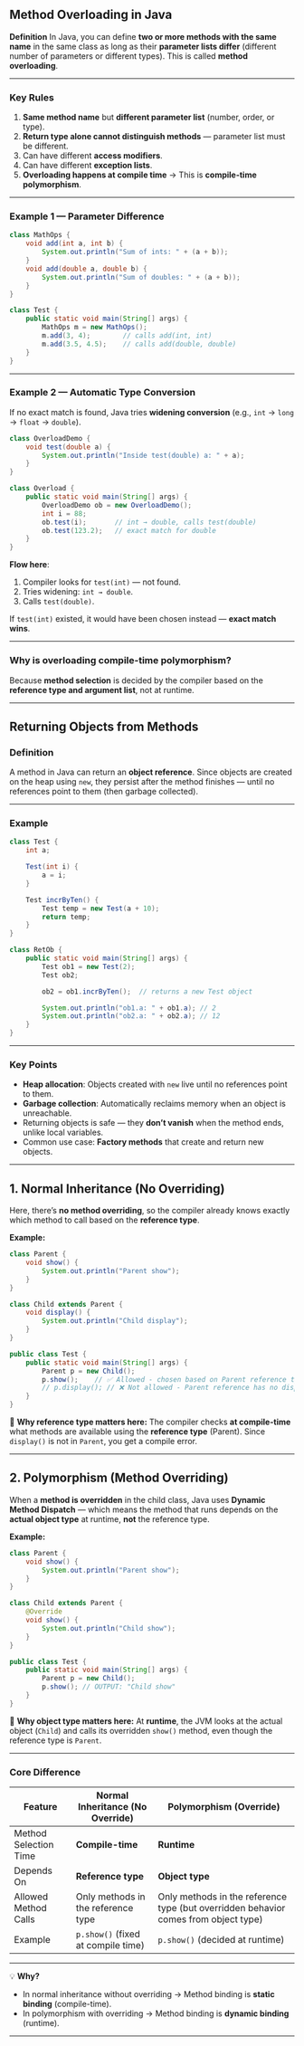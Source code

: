 ## **Method Overloading in Java**

**Definition**
In Java, you can define **two or more methods with the same name** in the same class as long as their **parameter lists differ** (different number of parameters or different types).
This is called **method overloading**.

---

### **Key Rules**

1. **Same method name** but **different parameter list** (number, order, or type).
2. **Return type alone cannot distinguish methods** — parameter list must be different.
3. Can have different **access modifiers**.
4. Can have different **exception lists**.
5. **Overloading happens at compile time** → This is **compile-time polymorphism**.

---

### **Example 1 — Parameter Difference**

```java
class MathOps {
    void add(int a, int b) {
        System.out.println("Sum of ints: " + (a + b));
    }
    void add(double a, double b) {
        System.out.println("Sum of doubles: " + (a + b));
    }
}

class Test {
    public static void main(String[] args) {
        MathOps m = new MathOps();
        m.add(3, 4);        // calls add(int, int)
        m.add(3.5, 4.5);    // calls add(double, double)
    }
}
```

---

### **Example 2 — Automatic Type Conversion**

If no exact match is found, Java tries **widening conversion** (e.g., `int` → `long` → `float` → `double`).

```java
class OverloadDemo {
    void test(double a) {
        System.out.println("Inside test(double) a: " + a);
    }
}

class Overload {
    public static void main(String[] args) {
        OverloadDemo ob = new OverloadDemo();
        int i = 88;
        ob.test(i);       // int → double, calls test(double)
        ob.test(123.2);   // exact match for double
    }
}
```

**Flow here**:

1. Compiler looks for `test(int)` — not found.
2. Tries widening: `int → double`.
3. Calls `test(double)`.

If `test(int)` existed, it would have been chosen instead — **exact match wins**.

---

### **Why is overloading compile-time polymorphism?**

Because **method selection** is decided by the compiler based on the **reference type and argument list**, not at runtime.

---

## **Returning Objects from Methods**

### **Definition**

A method in Java can return an **object reference**.
Since objects are created on the heap using `new`, they persist after the method finishes — until no references point to them (then garbage collected).

---

### **Example**

```java
class Test {
    int a;

    Test(int i) {
        a = i;
    }

    Test incrByTen() {
        Test temp = new Test(a + 10);
        return temp;
    }
}

class RetOb {
    public static void main(String[] args) {
        Test ob1 = new Test(2);
        Test ob2;

        ob2 = ob1.incrByTen();  // returns a new Test object

        System.out.println("ob1.a: " + ob1.a); // 2
        System.out.println("ob2.a: " + ob2.a); // 12
    }
}
```

---

### **Key Points**

* **Heap allocation**: Objects created with `new` live until no references point to them.
* **Garbage collection**: Automatically reclaims memory when an object is unreachable.
* Returning objects is safe — they **don’t vanish** when the method ends, unlike local variables.
* Common use case: **Factory methods** that create and return new objects.

---

## **1. Normal Inheritance (No Overriding)**

Here, there’s **no method overriding**, so the compiler already knows exactly which method to call based on the **reference type**.

**Example:**

```java
class Parent {
    void show() {
        System.out.println("Parent show");
    }
}

class Child extends Parent {
    void display() {
        System.out.println("Child display");
    }
}

public class Test {
    public static void main(String[] args) {
        Parent p = new Child();
        p.show();    // ✅ Allowed - chosen based on Parent reference type
        // p.display(); // ❌ Not allowed - Parent reference has no display() method
    }
}
```

📌 **Why reference type matters here:**
The compiler checks **at compile-time** what methods are available using the **reference type** (Parent).
Since `display()` is not in `Parent`, you get a compile error.

---

## **2. Polymorphism (Method Overriding)**

When a **method is overridden** in the child class, Java uses **Dynamic Method Dispatch** — which means the method that runs depends on the **actual object type** at runtime, **not** the reference type.

**Example:**

```java
class Parent {
    void show() {
        System.out.println("Parent show");
    }
}

class Child extends Parent {
    @Override
    void show() {
        System.out.println("Child show");
    }
}

public class Test {
    public static void main(String[] args) {
        Parent p = new Child();
        p.show(); // OUTPUT: "Child show"
    }
}
```

📌 **Why object type matters here:**
At **runtime**, the JVM looks at the actual object (`Child`) and calls its overridden `show()` method, even though the reference type is `Parent`.

---

### **Core Difference**

| Feature               | Normal Inheritance (No Override)   | Polymorphism (Override)                                                             |
| --------------------- | ---------------------------------- | ----------------------------------------------------------------------------------- |
| Method Selection Time | **Compile-time**                   | **Runtime**                                                                         |
| Depends On            | **Reference type**                 | **Object type**                                                                     |
| Allowed Method Calls  | Only methods in the reference type | Only methods in the reference type (but overridden behavior comes from object type) |
| Example               | `p.show()` (fixed at compile time) | `p.show()` (decided at runtime)                                                     |

---

💡 **Why?**

* In normal inheritance without overriding → Method binding is **static binding** (compile-time).
* In polymorphism with overriding → Method binding is **dynamic binding** (runtime).

---

